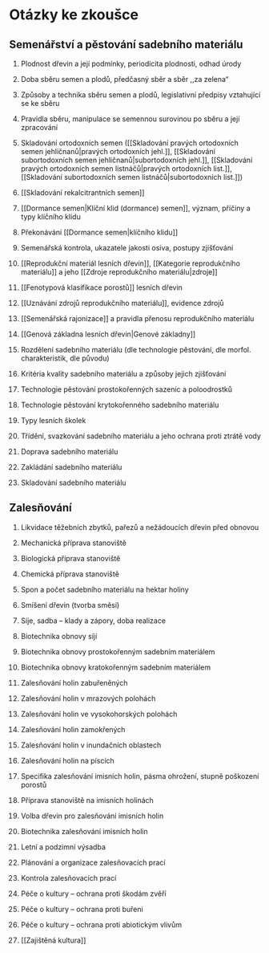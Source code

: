 # Otázky ke zkoušce

## Semenářství a pěstování sadebního materiálu
      
1. Plodnost dřevin a její podmínky, periodicita plodnosti, odhad úrody

2. Doba sběru semen a plodů, předčasný sběr a sběr ,,za zelena“

3. Způsoby a technika sběru semen a plodů, legislativní předpisy vztahující se ke sběru

4. Pravidla sběru, manipulace se semennou surovinou po sběru a její zpracování

5. Skladování ortodoxních semen ([[Skladování pravých ortodoxních semen jehličnanů|pravých ortodoxních jehl.]], [[Skladování subortodoxních semen jehličnanů|subortodoxních jehl.]], [[Skladování pravých ortodoxních semen listnáčů|pravých ortodoxních list.]], [[Skladování subortodoxních semen listnáčů|subortodoxních list.]])

6. [[Skladování rekalcitrantních semen]]

7. [[Dormance semen|Klíční klid (dormance) semen]], význam, příčiny a typy klíčního klidu

8. Překonávání [[Dormance semen|klíčního klidu]]

9. Semenářská kontrola, ukazatele jakosti osiva, postupy zjišťování

10. [[Reprodukční materiál lesních dřevin]], [[Kategorie reprodukčního materiálu]] a jeho [[Zdroje reprodukčního materiálu|zdroje]]

11. [[Fenotypová klasifikace porostů]] lesních dřevin

12. [[Uznávání zdrojů reprodukčního materiálu]], evidence zdrojů

13. [[Semenářská rajonizace]] a pravidla přenosu reprodukčního materiálu

14. [[Genová základna lesních dřevin|Genové základny]]

15. Rozdělení sadebního materiálu (dle technologie pěstování, dle morfol. charakteristik, dle původu)

16. Kritéria kvality sadebního materiálu a způsoby jejich zjišťování

17. Technologie pěstování prostokořenných sazenic a poloodrostků

18. Technologie pěstování krytokořenného sadebního materiálu

19. Typy lesních školek

20. Třídění, svazkování sadebního materiálu a jeho ochrana proti ztrátě vody

21. Doprava sadebního materiálu

22. Zakládání sadebního materiálu

23. Skladování sadebního materiálu

## Zalesňování
      
1. Likvidace těžebních zbytků, pařezů a nežádoucích dřevin před obnovou

2. Mechanická příprava stanoviště

3. Biologická příprava stanoviště

4. Chemická příprava stanoviště

5. Spon a počet sadebního materiálu na hektar holiny

6. Smíšení dřevin (tvorba směsí)

7. Síje, sadba – klady a zápory, doba realizace

8. Biotechnika obnovy síjí

9. Biotechnika obnovy prostokořenným sadebním materiálem

10. Biotechnika obnovy kratokořenným sadebním materiálem

11. Zalesňování holin zabuřeněných

12. Zalesňování holin v mrazových polohách

13. Zalesňování holin ve vysokohorských polohách

14. Zalesňování holin zamokřených

15. Zalesňování holin v inundačních oblastech

16. Zalesňování holin na píscích

17. Specifika zalesňování imisních holin, pásma ohrožení, stupně poškození porostů

18. Příprava stanoviště na imisních holinách

19. Volba dřevin pro zalesňování imisních holin

20. Biotechnika zalesňování imisních holin

21. Letní a podzimní výsadba

22. Plánování a organizace zalesňovacích prací

23. Kontrola zalesňovacích prací

24. Péče o kultury – ochrana proti škodám zvěří

25. Péče o kultury – ochrana proti buřeni

26. Péče o kultury – ochrana proti abiotickým vlivům

27. [[Zajištěná kultura]]